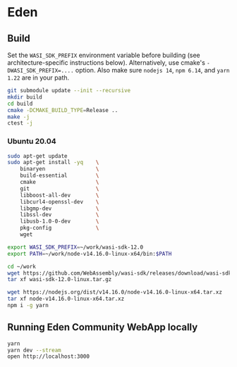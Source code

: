 # Eden

## Build

Set the `WASI_SDK_PREFIX` environment variable before building (see architecture-specific instructions below). Alternatively, use cmake's `-DWASI_SDK_PREFIX=....` option. Also make sure `nodejs 14`, `npm 6.14`, and `yarn 1.22` are in your path.

```sh
git submodule update --init --recursive
mkdir build
cd build
cmake -DCMAKE_BUILD_TYPE=Release ..
make -j
ctest -j
```

### Ubuntu 20.04

```sh
sudo apt-get update
sudo apt-get install -yq    \
    binaryen                \
    build-essential         \
    cmake                   \
    git                     \
    libboost-all-dev        \
    libcurl4-openssl-dev    \
    libgmp-dev              \
    libssl-dev              \
    libusb-1.0-0-dev        \
    pkg-config              \
    wget

export WASI_SDK_PREFIX=~/work/wasi-sdk-12.0
export PATH=~/work/node-v14.16.0-linux-x64/bin:$PATH

cd ~/work
wget https://github.com/WebAssembly/wasi-sdk/releases/download/wasi-sdk-12/wasi-sdk-12.0-linux.tar.gz
tar xf wasi-sdk-12.0-linux.tar.gz

wget https://nodejs.org/dist/v14.16.0/node-v14.16.0-linux-x64.tar.xz
tar xf node-v14.16.0-linux-x64.tar.xz
npm i -g yarn
```

## Running Eden Community WebApp locally

```sh
yarn
yarn dev --stream
open http://localhost:3000
```
